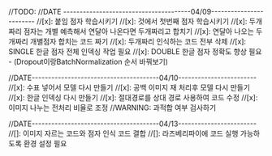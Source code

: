 //TODO:
//DATE ---------------------------------------04/09------------------------
//[x]: 붙임 점자 학습시키기
//[x]: 것에서 첫번째 점자 학습시키기
//[x]: 두개짜리 점자는 개별 예측해서 연달아 나온다면 두개짜리고 합치기
//[x]: 연달아 나오는 두개짜리 개별점자 합치는 코드 짜기
//[x]: 두개짜리 인식하는 코드 전부 삭제
//[x]: SINGLE 한글 점자 전체 인덱싱 작업 필요
//[x]: DOUBLE 한글 점자 정확도 향상 필요 - (Dropout이랑BatchNormalization 순서 바꿔보기)

//DATE---------------------------------------04/10------------------------
//[x]: 수표 넣어서 모델 다시 만들기
//[x]: 공백 이미지 재 처리후 모델 다시 만들기
//[x]: 한글 인덱싱 다시 만들기
//[x]: 절대경로를 상대 경로 사용하여 코드 수정
//[x]: 이미지 나누는 전처리 비율로 조정
//WARNING: 과적합 여부 검사하기

//DATE---------------------------------------04/13------------------------
//[]: 이미지 자르는 코드와 점자 인식 코드 결합
//[]: 라즈베리파이에 코드 실행 가능하도록 환경 설정 필요
